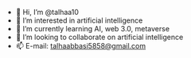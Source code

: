 - 👋 Hi, I’m @talhaa10
- 👀 I’m interested in artificial intelligence
- 🌱 I’m currently learning AI, web 3.0, metaverse
- 💞️ I’m looking to collaborate on artificial intelligence
- 📫 E-mail: talhaabbasi5858@gmail.com

<!---
talhaa10/talhaa10 is a ✨ special ✨ repository because its `README.md` (this file) appears on your GitHub profile.
You can click the Preview link to take a look at your changes.
--->

